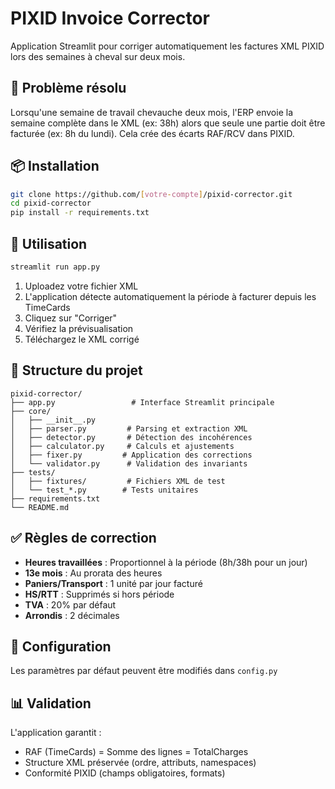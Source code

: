 # PIXID Invoice Corrector

Application Streamlit pour corriger automatiquement les factures XML PIXID lors des semaines à cheval sur deux mois.

## 🎯 Problème résolu

Lorsqu'une semaine de travail chevauche deux mois, l'ERP envoie la semaine complète dans le XML (ex: 38h) alors que seule une partie doit être facturée (ex: 8h du lundi). Cela crée des écarts RAF/RCV dans PIXID.

## 📦 Installation

```bash
git clone https://github.com/[votre-compte]/pixid-corrector.git
cd pixid-corrector
pip install -r requirements.txt
```

## 🚀 Utilisation

```bash
streamlit run app.py
```

1. Uploadez votre fichier XML
2. L'application détecte automatiquement la période à facturer depuis les TimeCards
3. Cliquez sur "Corriger"
4. Vérifiez la prévisualisation
5. Téléchargez le XML corrigé

## 📁 Structure du projet

```
pixid-corrector/
├── app.py                 # Interface Streamlit principale
├── core/
│   ├── __init__.py
│   ├── parser.py         # Parsing et extraction XML
│   ├── detector.py       # Détection des incohérences
│   ├── calculator.py     # Calculs et ajustements
│   ├── fixer.py         # Application des corrections
│   └── validator.py      # Validation des invariants
├── tests/
│   ├── fixtures/         # Fichiers XML de test
│   └── test_*.py        # Tests unitaires
├── requirements.txt
└── README.md
```

## ✅ Règles de correction

- **Heures travaillées** : Proportionnel à la période (8h/38h pour un jour)
- **13e mois** : Au prorata des heures
- **Paniers/Transport** : 1 unité par jour facturé
- **HS/RTT** : Supprimés si hors période
- **TVA** : 20% par défaut
- **Arrondis** : 2 décimales

## 🔧 Configuration

Les paramètres par défaut peuvent être modifiés dans `config.py`

## 📊 Validation

L'application garantit :
- RAF (TimeCards) = Somme des lignes = TotalCharges
- Structure XML préservée (ordre, attributs, namespaces)
- Conformité PIXID (champs obligatoires, formats)
